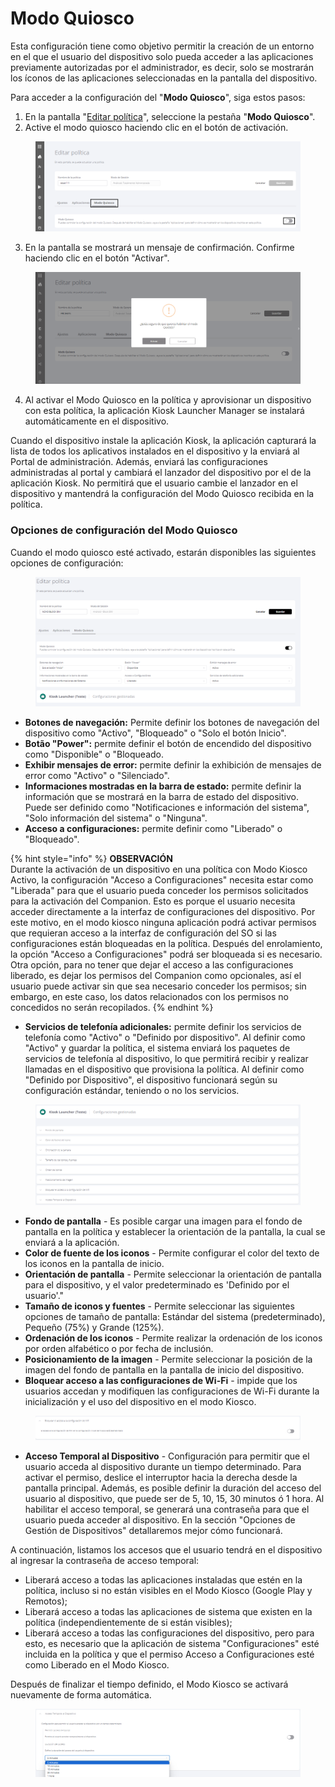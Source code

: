 # Modo Quiosco

Esta configuración tiene como objetivo permitir la creación de un entorno en el que el usuario del dispositivo solo pueda acceder a las aplicaciones previamente autorizadas por el administrador, es decir, solo se mostrarán los íconos de las aplicaciones seleccionadas en la pantalla del dispositivo.

Para acceder a la configuración del "**Modo Quiosco**", siga estos pasos:&#x20;

1. En la pantalla "[Editar política](./)", seleccione la pestaña "**Modo Quiosco**".&#x20;
2. Active el modo quiosco haciendo clic en el botón de activación.

<figure><img src="../../.gitbook/assets/Captura de tela 2024-01-11 135757.png" alt=""><figcaption></figcaption></figure>

3. En la pantalla se mostrará un mensaje de confirmación. Confirme haciendo clic en el botón "Activar".

<figure><img src="../../.gitbook/assets/image (32).png" alt=""><figcaption></figcaption></figure>

4. Al activar el Modo Quiosco en la política y aprovisionar un dispositivo con esta política, la aplicación Kiosk Launcher Manager se instalará automáticamente en el dispositivo.

Cuando el dispositivo instale la aplicación Kiosk, la aplicación capturará la lista de todos los aplicativos instalados en el dispositivo y la enviará al Portal de administración.  Además, enviará las  configuraciones administradas al portal y cambiará el lanzador del dispositivo por el de la aplicación Kiosk. No permitirá que el usuario cambie el lanzador en el dispositivo y mantendrá la configuración del Modo Quiosco recibida en la política.

### Opciones de configuración del Modo Quiosco

Cuando el modo quiosco esté activado, estarán disponibles las siguientes opciones de configuración:

<figure><img src="../../.gitbook/assets/image (129).png" alt=""><figcaption></figcaption></figure>

* **Botones de navegación:** Permite definir los botones de navegación del dispositivo como "Activo", "Bloqueado" o "Solo el botón Inicio".
* **Botão "Power":** permite definir el botón de encendido del dispositivo como "Disponible" o "Bloqueado.
* **Exhibir mensajes de error:** permite definir la exhibición de mensajes de error como "Activo" o "Silenciado".
* **Informaciones mostradas en la barra de estado:** permite definir la información que se mostrará en la barra de estado del dispositivo. Puede ser definido como "Notificaciones e información del sistema", "Solo información del sistema" o "Ninguna".
* **Acceso a configuraciones:** permite definir como "Liberado" o "Bloqueado".

{% hint style="info" %}
**OBSERVACIÓN**\
Durante la activación de un dispositivo en una política con Modo Kiosco Activo, la configuración "Acceso a Configuraciones" necesita estar como "Liberada" para que el usuario pueda conceder los permisos solicitados para la activación del Companion. Esto es porque el usuario necesita acceder directamente a la interfaz de configuraciones del dispositivo. Por este motivo, en el modo kiosco ninguna aplicación podrá activar permisos que requieran acceso a la interfaz de configuración del SO si las configuraciones están bloqueadas en la política. Después del enrolamiento, la opción "Acceso a Configuraciones" podrá ser bloqueada si es necesario.\
Otra opción, para no tener que dejar el acceso a las configuraciones liberado, es dejar los permisos del Companion como opcionales, así el usuario puede activar sin que sea necesario conceder los permisos; sin embargo, en este caso, los datos relacionados con los permisos no concedidos no serán recopilados.
{% endhint %}

* **Servicios de telefonía adicionales:** permite definir los servicios de telefonía como "Activo" o "Definido por dispositivo". Al definir como "Activo" y guardar la política, el sistema enviará los paquetes de servicios de telefonía al dispositivo, lo que permitirá recibir y realizar llamadas en el dispositivo que provisiona la política. Al definir como "Definido por  Dispositivo", el dispositivo funcionará según su configuración estándar, teniendo o no los servicios.

<figure><img src="../../.gitbook/assets/image (130).png" alt=""><figcaption></figcaption></figure>

* **Fondo de pantalla** - Es posible cargar una imagen para el fondo de pantalla en la política y establecer la orientación de la pantalla, la cual se enviará a la aplicación.
* **Color de fuente de los iconos** - Permite configurar el color del texto de los iconos en la pantalla de inicio.
* **Orientación de pantalla** - Permite seleccionar la orientación de pantalla para el dispositivo, y el valor predeterminado es 'Definido por el usuario'."
* **Tamaño de iconos y fuentes** - Permite seleccionar las siguientes opciones de tamaño de pantalla: Estándar del sistema (predeterminado), Pequeño (75%) y Grande (125%).
* **Ordenación de los iconos** - Permite realizar la ordenación de los iconos por orden alfabético o por fecha de inclusión.
* **Posicionamiento de la imagen** - Permite seleccionar la posición de la imagen del fondo de pantalla en la pantalla de inicio del dispositivo.
* **Bloquear acceso a las configuraciones de Wi-Fi** - impide que los usuarios accedan y modifiquen las configuraciones de Wi-Fi durante la inicialización y el uso del dispositivo en el modo Kiosco.

<figure><img src="../../.gitbook/assets/image (131).png" alt=""><figcaption></figcaption></figure>

* **Acceso Temporal al Dispositivo** - Configuración para permitir que el usuario acceda al dispositivo durante un tiempo determinado. Para activar el permiso, deslice el interruptor hacia la derecha desde la pantalla principal. Además, es posible definir la duración del acceso del usuario al dispositivo, que puede ser de 5, 10, 15, 30 minutos ó 1 hora. Al habilitar el acceso temporal, se generará una contraseña para que el usuario pueda acceder al dispositivo. En la sección "Opciones de Gestión de Dispositivos" detallaremos mejor cómo funcionará.

A continuación, listamos los accesos que el usuario tendrá en el dispositivo al ingresar la contraseña de acceso temporal:&#x20;

* Liberará acceso a todas las aplicaciones instaladas que estén en la política, incluso si no están visibles en el Modo Kiosco (Google Play y Remotos);
* Liberará acceso a todas las aplicaciones de sistema que existen en la política (independientemente de si están visibles);
* Liberará acceso a todas las configuraciones del dispositivo, pero para esto, es necesario que la aplicación de sistema "Configuraciones" esté incluida en la política y que el permiso Acceso a Configuraciones esté como Liberado en el Modo Kiosco.

Después de finalizar el tiempo definido, el Modo Kiosco se activará nuevamente de forma automática.

<figure><img src="../../.gitbook/assets/image (132).png" alt=""><figcaption></figcaption></figure>
